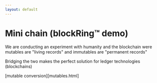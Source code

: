 ```yaml
---
layout: default
---
```

# Mini chain (blockRing™ demo)


We are conducting an experiment with humanity and the blockchain
were mutables are "living records" and immutables are "permanent records"

Bridging the two makes the perfect solution for ledger technologies (blockchains)


 [mutable conversion][mutables.html]
